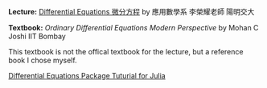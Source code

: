 **Lecture:** [Differential Equations 微分方程](https://ocw.nycu.edu.tw/?course_page=all-course%2Fcollege-of-science%2Fam%2F%E5%BE%AE%E5%88%86%E6%96%B9%E7%A8%8B-differential-equations-%E6%87%89%E7%94%A8%E6%95%B8%E5%AD%B8%E7%B3%BB-%E6%9D%8E%E6%A6%AE%E8%80%80%E8%80%81%E5%B8%AB) by 應用數學系 李榮耀老師 陽明交大

**Textbook:** *Ordinary Differential Equations Modern Perspective* by Mohan C Joshi IIT Bombay

This textbook is not the offical textbook for the lecture, but a reference book I chose myself.

[Differential Equations Package Tuturial for Julia](https://docs.sciml.ai/Overview/stable/getting_started/first_simulation/)



